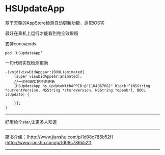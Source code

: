 # HSUpdateApp
基于天朝的AppStore检测自动更新功能，适配iOS10

最好在真机上运行才能看到完全效果哦

支持cocoapods
```
pod ‘HSUpdateApp’
```

一句代码实现检测更新
```
-(void)viewDidAppear:(BOOL)animated{
    [super viewDidAppear:animated];
    //一句代码实现检测更新
    [HSUpdateApp hs_updateWithAPPID:@"1104867082" block:^(NSString *currentVersion, NSString *storeVersion, NSString *openUrl, BOOL isUpdate) {

    }];
}
```
***
好用给个star,让更多人知道

***
简书介绍：[http://www.jianshu.com/p/1d08c786b52f](http://www.jianshu.com/p/1d08c786b52f)
***

